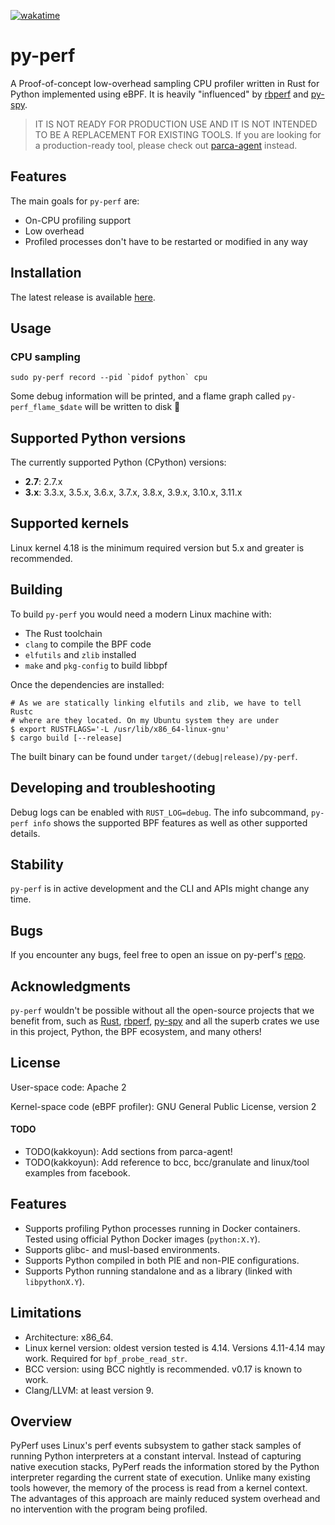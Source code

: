 [![wakatime](https://wakatime.com/badge/user/c03c2c3a-0328-4e74-ba79-1ce0eb43a4f8/project/6de0edd3-d3d9-48b1-8f9e-e019fc7b42f1.svg)](https://wakatime.com/badge/user/c03c2c3a-0328-4e74-ba79-1ce0eb43a4f8/project/6de0edd3-d3d9-48b1-8f9e-e019fc7b42f1)

# py-perf

A Proof-of-concept low-overhead sampling CPU profiler written in Rust for Python implemented using eBPF.
It is heavily "influenced" by [rbperf](https://github.com/javierhonduco/rbperf) and [py-spy](https://github.com/benfred/py-spy).

> IT IS NOT READY FOR PRODUCTION USE AND IT IS NOT INTENDED TO BE A REPLACEMENT FOR EXISTING TOOLS.
> If you are looking for a production-ready tool, please check out [parca-agent](https://github.com/parca-dev/parca-agent) instead.

## Features

The main goals for `py-perf` are:

- On-CPU profiling support
- Low overhead
- Profiled processes don't have to be restarted or modified in any way

## Installation

The latest release is available [here](https://github.com/kakkoyun/py-perf/releases/latest).

## Usage

### CPU sampling

```shell
sudo py-perf record --pid `pidof python` cpu
```

Some debug information will be printed, and a flame graph called `py-perf_flame_$date` will be written to disk 🎉

## Supported Python versions

The currently supported Python (CPython) versions:

- **2.7**: 2.7.x
- **3.x**: 3.3.x, 3.5.x, 3.6.x, 3.7.x, 3.8.x, 3.9.x, 3.10.x, 3.11.x

## Supported kernels

Linux kernel 4.18 is the minimum required version but 5.x and greater is recommended.

## Building

To build `py-perf` you would need a modern Linux machine with:

- The Rust toolchain
- `clang` to compile the BPF code
- `elfutils` and `zlib` installed
- `make` and `pkg-config` to build libbpf

Once the dependencies are installed:

```shell
# As we are statically linking elfutils and zlib, we have to tell Rustc
# where are they located. On my Ubuntu system they are under
$ export RUSTFLAGS='-L /usr/lib/x86_64-linux-gnu'
$ cargo build [--release]
```

The built binary can be found under `target/(debug|release)/py-perf`.

## Developing and troubleshooting

Debug logs can be enabled with `RUST_LOG=debug`. The info subcommand, `py-perf info` shows the supported BPF features as well as other supported details.

## Stability

`py-perf` is in active development and the CLI and APIs might change any time.

## Bugs

If you encounter any bugs, feel free to open an issue on py-perf's [repo](https://github.com/kakkoyun/py-perf).

## Acknowledgments

`py-perf` wouldn't be possible without all the open-source projects that we benefit from, such as [Rust](https://github.com/rust-lang), [rbperf](https://github.com/javierhonduco/rbperf), [py-spy](https://github.com/benfred/py-spy) and all the superb crates we use in this project, Python, the BPF ecosystem, and many others!

## License

User-space code: Apache 2

Kernel-space code (eBPF profiler): GNU General Public License, version 2

#### TODO

- TODO(kakkoyun): Add sections from parca-agent!
- TODO(kakkoyun): Add reference to bcc, bcc/granulate and linux/tool examples from facebook.

## Features

- Supports profiling Python processes running in Docker containers. Tested using official Python
  Docker images (`python:X.Y`).
- Supports glibc- and musl-based environments.
- Supports Python compiled in both PIE and non-PIE configurations.
- Supports Python running standalone and as a library (linked with `libpythonX.Y`).

## Limitations

- Architecture: x86_64.
- Linux kernel version: oldest version tested is 4.14. Versions 4.11-4.14 may work. Required for
  `bpf_probe_read_str`.
- BCC version: using BCC nightly is recommended. v0.17 is known to work.
- Clang/LLVM: at least version 9.

## Overview

PyPerf uses Linux's perf events subsystem to gather stack samples of running Python interpreters at
a constant interval. Instead of capturing native execution stacks, PyPerf reads the information
stored by the Python interpreter regarding the current state of execution. Unlike many existing
tools however, the memory of the process is read from a kernel context. The advantages of this
approach are mainly reduced system overhead and no intervention with the program being profiled.
